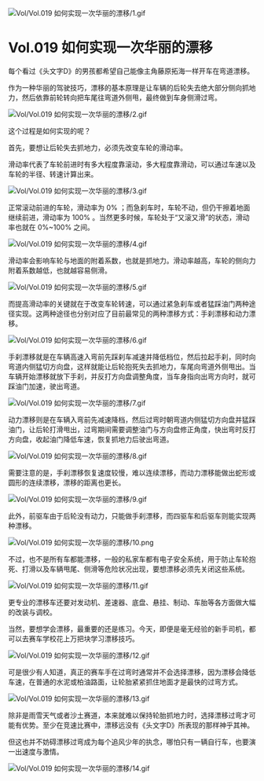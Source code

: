 
![Vol/Vol.019 如何实现一次华丽的漂移/1.gif](https://cdn.jsdelivr.net/gh/ipaperclip-icu/static/image/文字稿/Vol/Vol.019%20如何实现一次华丽的漂移/1.gif)

# Vol.019 如何实现一次华丽的漂移

每个看过《头文字D》的男孩都希望自己能像主角藤原拓海一样开车在弯道漂移。

作为一种华丽的驾驶技巧，漂移的基本原理是让车辆的后轮失去绝大部分侧向抓地力，然后依靠前轮转向把车尾往弯道外侧甩，最终做到车身侧滑过弯。

![Vol/Vol.019 如何实现一次华丽的漂移/2.gif](https://cdn.jsdelivr.net/gh/ipaperclip-icu/static/image/文字稿/Vol/Vol.019%20如何实现一次华丽的漂移/2.gif)

这个过程是如何实现的呢？

首先，要想让后轮失去抓地力，必须先改变车轮的滑动率。

滑动率代表了车轮前进时有多大程度靠滚动，多大程度靠滑动，可以通过车速以及车轮的半径、转速计算出来。

![Vol/Vol.019 如何实现一次华丽的漂移/3.gif](https://cdn.jsdelivr.net/gh/ipaperclip-icu/static/image/文字稿/Vol/Vol.019%20如何实现一次华丽的漂移/3.gif)

正常滚动前进的车轮，滑动率为 0% ；而急刹车时，车轮不动，但仍干擦着地面继续前进，滑动率为 100% 。当然更多时候，车轮处于“又滚又滑”的状态，滑动率也就在 0%\~100% 之间。

![Vol/Vol.019 如何实现一次华丽的漂移/4.gif](https://cdn.jsdelivr.net/gh/ipaperclip-icu/static/image/文字稿/Vol/Vol.019%20如何实现一次华丽的漂移/4.gif)

滑动率会影响车轮与地面的附着系数，也就是抓地力。滑动率越高，车轮的侧向力附着系数越低，也就越容易侧滑。

![Vol/Vol.019 如何实现一次华丽的漂移/5.gif](https://cdn.jsdelivr.net/gh/ipaperclip-icu/static/image/文字稿/Vol/Vol.019%20如何实现一次华丽的漂移/5.gif)

而提高滑动率的关键就在于改变车轮转速，可以通过紧急刹车或者猛踩油门两种途径实现。这两种途径也分别对应了目前最常见的两种漂移方式：手刹漂移和动力漂移。

![Vol/Vol.019 如何实现一次华丽的漂移/6.gif](https://cdn.jsdelivr.net/gh/ipaperclip-icu/static/image/文字稿/Vol/Vol.019%20如何实现一次华丽的漂移/6.gif)

手刹漂移就是在车辆高速入弯前先踩刹车减速并降低档位，然后拉起手刹，同时向弯道内侧猛切方向盘，这样就能让后轮抱死失去抓地力，车尾向弯道外侧甩出。当车辆开始漂移就放下手刹，并反打方向盘调整角度，当车身指向出弯方向时，就可踩油门加速，驶出弯道。

![Vol/Vol.019 如何实现一次华丽的漂移/7.gif](https://cdn.jsdelivr.net/gh/ipaperclip-icu/static/image/文字稿/Vol/Vol.019%20如何实现一次华丽的漂移/7.gif)

动力漂移则是在车辆入弯前先减速降档，然后过弯时朝弯道内侧猛切方向盘并猛踩油门，让后轮打滑甩出，过弯期间需要调整油门与方向盘修正角度，快出弯时反打方向盘，收起油门降低车速，恢复抓地力后驶出弯道。

![Vol/Vol.019 如何实现一次华丽的漂移/8.gif](https://cdn.jsdelivr.net/gh/ipaperclip-icu/static/image/文字稿/Vol/Vol.019%20如何实现一次华丽的漂移/8.gif)

需要注意的是，手刹漂移恢复速度较慢，难以连续漂移，而动力漂移能做出蛇形或圆形的连续漂移，漂移的距离也更长。

![Vol/Vol.019 如何实现一次华丽的漂移/9.gif](https://cdn.jsdelivr.net/gh/ipaperclip-icu/static/image/文字稿/Vol/Vol.019%20如何实现一次华丽的漂移/9.gif)

此外，前驱车由于后轮没有动力，只能做手刹漂移，而四驱车和后驱车则能实现两种漂移。

![Vol/Vol.019 如何实现一次华丽的漂移/10.png](https://cdn.jsdelivr.net/gh/ipaperclip-icu/static/image/文字稿/Vol/Vol.019%20如何实现一次华丽的漂移/10.png)

不过，也不是所有车都能漂移，一般的私家车都有电子安全系统，用于防止车轮抱死、打滑以及车辆甩尾、侧滑等危险状况出现，要想漂移必须先关闭这些系统。

![Vol/Vol.019 如何实现一次华丽的漂移/11.gif](https://cdn.jsdelivr.net/gh/ipaperclip-icu/static/image/文字稿/Vol/Vol.019%20如何实现一次华丽的漂移/11.gif)

更专业的漂移车还要对发动机、差速器、底盘、悬挂、制动、车胎等各方面做大幅的改装与调校。

当然，要想学会漂移，最重要的还是练习。今天，即便是毫无经验的新手司机，都可以去赛车学校花上万把块学习漂移技巧。

![Vol/Vol.019 如何实现一次华丽的漂移/12.gif](https://cdn.jsdelivr.net/gh/ipaperclip-icu/static/image/文字稿/Vol/Vol.019%20如何实现一次华丽的漂移/12.gif)

可是很少有人知道，真正的赛车手在过弯时通常并不会选择漂移，因为漂移会降低车速，在普通的水泥或柏油路面，让轮胎紧紧抓住地面才是最快的过弯方式。

![Vol/Vol.019 如何实现一次华丽的漂移/13.gif](https://cdn.jsdelivr.net/gh/ipaperclip-icu/static/image/文字稿/Vol/Vol.019%20如何实现一次华丽的漂移/13.gif)

除非是雨雪天气或者沙土赛道，本来就难以保持轮胎抓地力时，选择漂移过弯才可能有优势。至少在竞速比赛中，漂移远没有《头文字D》所表现的那样神乎其神。

但这也并不妨碍漂移过弯成为每个追风少年的执念，哪怕只有一辆自行车，也要演一出速度与激情。

![Vol/Vol.019 如何实现一次华丽的漂移/14.gif](https://cdn.jsdelivr.net/gh/ipaperclip-icu/static/image/文字稿/Vol/Vol.019%20如何实现一次华丽的漂移/14.gif)
